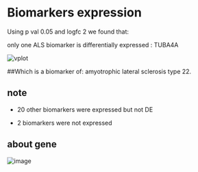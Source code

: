 # Biomarkers expression

Using p val 0.05 and logfc 2 we found that:

only one ALS biomarker is differentially expressed 	: TUBA4A

![vplot](https://user-images.githubusercontent.com/73958439/223316469-8ad78795-3d54-4da3-b779-6544936096c2.png)


##Which is a biomarker of:
 amyotrophic lateral sclerosis type 22.

## note

* 20 other biomarkers were expressed but not DE

* 2 biomarkers were not expressed

## about gene

![image](https://user-images.githubusercontent.com/73958439/223317875-da9a3656-9bfd-4c20-8a68-bcb049423f65.png)


